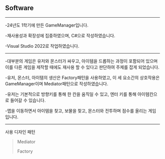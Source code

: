 ## Software

----------------

-24년도 1학기에 만든 GameManager입니다.

-재사용성과 확장성에 집중하였으며, C#으로 작성하였습니다.

-Visual Studio 2022로 작업하였습니다.

----------------

-대부분의 게임은 유저와 몬스터가 싸우고, 아이템을 드롭하는 과정이 포함되어 있으며 이를 다른 게임을 제작할 때에도 재사용 할 수 있다고 판단하여 주제를 잡게 되었습니다.

-유저, 몬스터, 아이템의 생산은 Factory패턴을 사용하였고, 이 세 요소간의 상호작용은 GameManager이며 Mediator패턴으로 작성하였습니다.

-유저는 기본적으로 방향키를 통해 한 칸을 움직일 수 있고, 엔터 키를 통해 아이템칸으로 들어갈 수 있습니다.

-맵을 이동하면서 아이템을 찾고, 보물을 찾고, 몬스터와 전투하며 점수를 올리는 게임입니다.

-----------------

사용 디자인 패턴

> Mediator
>
> Factory
